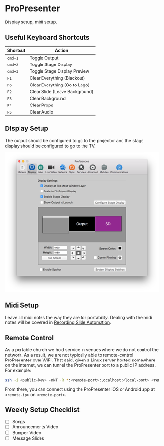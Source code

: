 # ProPresenter

Display setup, midi setup.

## Useful Keyboard Shortcuts

| Shortcut | Action                         |
| -------- | ------------------------------ |
| `cmd+1`  | Toggle Output                  |
| `cmd+2`  | Toggle Stage Display           |
| `cmd+3`  | Toggle Stage Display Preview   |
| `F1`     | Clear Everything (Blackout)    |
| `F6`     | Clear Everything (Go to Logo)  |
| `F2`     | Clear Slide (Leave Background) |
| `F3`     | Clear Background               |
| `F4`     | Clear Props                    |
| `F5`     | Clear Audio                    |


## Display Setup

The output should be configured to go to the projector and the stage display should be configured to go to the TV.

![Display Settings](./images/propresenter/display-settings.png)

## Midi Setup

Leave all midi notes the way they are for portability. Dealing with the midi notes will be covered in [Recording Slide Automation](recording-slide-automation.md).

## Remote Control

As a portable church we hold service in venues where we do not control the network. As a result, we are not typically able to remote-control ProPresenter over WiFi. That said, given a Linux server hosted somewhere on the Internet, we can tunnel the ProPresenter port to a public IP address. For example:

```sh
ssh -i <public-key> -nNT -R *:<remote-port>:localhost:<local-port> <remote-user>@<remote-ip>
```

From there, you can connect using the ProPresenter iOS or Android app at `<remote-ip>` on `<remote-port>`.

## Weekly Setup Checklist

* [ ] Songs
* [ ] Announcements Video
* [ ] Bumper Video
* [ ] Message Slides
